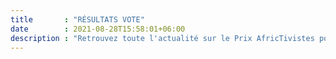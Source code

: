 ```yaml
---
title       : "RÉSULTATS VOTE"
date        : 2021-08-28T15:58:01+06:00
description : "Retrouvez toute l'actualité sur le Prix AfricTivistes pour l'Action Civique"
---
```


